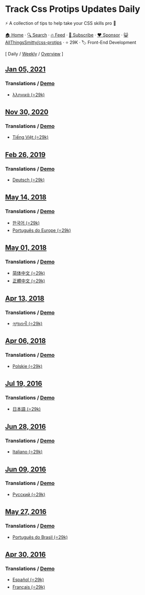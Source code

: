 # Track Css Protips Updates Daily

⚡️ A collection of tips to help take your CSS skills pro 🦾

[🏠 Home](/README.md) · [🔍 Search](https://www.trackawesomelist.com/search/) · [🔥 Feed](https://www.trackawesomelist.com/AllThingsSmitty/css-protips/rss.xml) · [📮 Subscribe](https://trackawesomelist.us17.list-manage.com/subscribe?u=d2f0117aa829c83a63ec63c2f&id=36a103854c) · [❤️  Sponsor](https://github.com/sponsors/theowenyoung) · [😺 AllThingsSmitty/css-protips](https://github.com/AllThingsSmitty/css-protips) · ⭐ 29K · 🏷️ Front-End Development

[ Daily / [Weekly](/content/AllThingsSmitty/css-protips/week/README.md) / [Overview](/content/AllThingsSmitty/css-protips/readme/README.md) ]

## [Jan 05, 2021](/content/2021/01/05/README.md)

### Translations / [Demo](https://codepen.io/AllThingsSmitty/pen/PwoOQGB)

*   [λληνικά (⭐29k)](https://github.com/AllThingsSmitty/css-protips/tree/master/translations/gr-GR)

## [Nov 30, 2020](/content/2020/11/30/README.md)

### Translations / [Demo](https://codepen.io/AllThingsSmitty/pen/PwoOQGB)

*   [Tiếng Việt (⭐29k)](https://github.com/AllThingsSmitty/css-protips/tree/master/translations/vn-VN)

## [Feb 26, 2019](/content/2019/02/26/README.md)

### Translations / [Demo](https://codepen.io/AllThingsSmitty/pen/PwoOQGB)

*   [Deutsch (⭐29k)](https://github.com/AllThingsSmitty/css-protips/tree/master/translations/de-DE)

## [May 14, 2018](/content/2018/05/14/README.md)

### Translations / [Demo](https://codepen.io/AllThingsSmitty/pen/PwoOQGB)

*   [한국어 (⭐29k)](https://github.com/AllThingsSmitty/css-protips/tree/master/translations/ko-KR)
*   [Português do Europe (⭐29k)](https://github.com/AllThingsSmitty/css-protips/tree/master/translations/pt-PT)

## [May 01, 2018](/content/2018/05/01/README.md)

### Translations / [Demo](https://codepen.io/AllThingsSmitty/pen/PwoOQGB)

*   [简体中文 (⭐29k)](https://github.com/AllThingsSmitty/css-protips/tree/master/translations/zh-CN)
*   [正體中文 (⭐29k)](https://github.com/AllThingsSmitty/css-protips/tree/master/translations/zh-TW)

## [Apr 13, 2018](/content/2018/04/13/README.md)

### Translations / [Demo](https://codepen.io/AllThingsSmitty/pen/PwoOQGB)

*   [ગુજરાતી (⭐29k)](https://github.com/AllThingsSmitty/css-protips/tree/master/translations/gu-IND)

## [Apr 06, 2018](/content/2018/04/06/README.md)

### Translations / [Demo](https://codepen.io/AllThingsSmitty/pen/PwoOQGB)

*   [Polskie (⭐29k)](https://github.com/AllThingsSmitty/css-protips/tree/master/translations/pl-PL)

## [Jul 19, 2016](/content/2016/07/19/README.md)

### Translations / [Demo](https://codepen.io/AllThingsSmitty/pen/PwoOQGB)

*   [日本語 (⭐29k)](https://github.com/AllThingsSmitty/css-protips/tree/master/translations/ja-JP)

## [Jun 28, 2016](/content/2016/06/28/README.md)

### Translations / [Demo](https://codepen.io/AllThingsSmitty/pen/PwoOQGB)

*   [Italiano (⭐29k)](https://github.com/AllThingsSmitty/css-protips/tree/master/translations/it-IT)

## [Jun 09, 2016](/content/2016/06/09/README.md)

### Translations / [Demo](https://codepen.io/AllThingsSmitty/pen/PwoOQGB)

*   [Русский (⭐29k)](https://github.com/AllThingsSmitty/css-protips/tree/master/translations/ru-RU)

## [May 27, 2016](/content/2016/05/27/README.md)

### Translations / [Demo](https://codepen.io/AllThingsSmitty/pen/PwoOQGB)

*   [Português do Brasil (⭐29k)](https://github.com/AllThingsSmitty/css-protips/tree/master/translations/pt-BR)

## [Apr 30, 2016](/content/2016/04/30/README.md)

### Translations / [Demo](https://codepen.io/AllThingsSmitty/pen/PwoOQGB)

*   [Español (⭐29k)](https://github.com/AllThingsSmitty/css-protips/tree/master/translations/es-ES)
*   [Français (⭐29k)](https://github.com/AllThingsSmitty/css-protips/tree/master/translations/fr-FR)